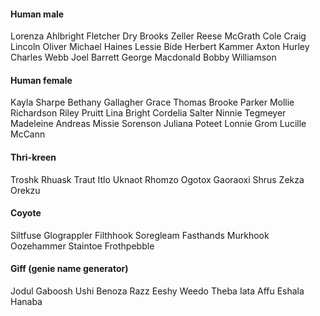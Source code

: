 #### Human male
Lorenza Ahlbright
Fletcher Dry
Brooks Zeller
Reese McGrath
Cole Craig
Lincoln Oliver
Michael Haines
Lessie Bide
Herbert Kammer
Axton Hurley
Charles Webb
Joel Barrett
George Macdonald
Bobby Williamson
#### Human female
Kayla Sharpe
Bethany Gallagher
Grace Thomas
Brooke Parker
Mollie Richardson
Riley Pruitt
Lina Bright
Cordelia Salter
Ninnie Tegmeyer
Madeleine Andreas
Missie Sorenson
Juliana Poteet
Lonnie Grom
Lucille McCann

#### Thri-kreen
Troshk
Rhuask
Traut
Itlo
Uknaot
Rhomzo
Ogotox
Gaoraoxi
Shrus
Zekza
Orekzu

#### Coyote
Siltfuse
Glograppler
Filthhook
Soregleam
Fasthands
Murkhook
Oozehammer
Staintoe
Frothpebble

#### Giff (genie name generator)
Jodul
Gaboosh
Ushi
Benoza
Razz
Eeshy
Weedo
Theba
Iata
Affu
Eshala
Hanaba
